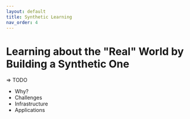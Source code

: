 ```yaml
---
layout: default
title: Synthetic Learning
nav_order: 4
---
```


# Learning about the "Real" World by Building a Synthetic One

=> TODO

- Why?
- Challenges
- Infrastructure
- Applications